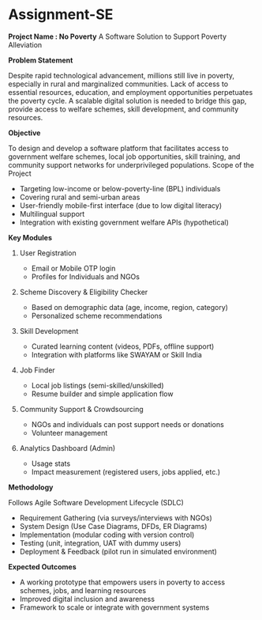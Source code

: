 # Assignment-SE

**Project Name : No Poverty** 
A Software Solution to Support Poverty Alleviation

**Problem Statement**

Despite rapid technological advancement, millions still live in poverty, especially in rural and marginalized communities. 
Lack of access to essential resources, education, and employment opportunities perpetuates the poverty cycle. 
A scalable digital solution is needed to bridge this gap, provide access to welfare schemes, skill development, and community resources.

**Objective**

To design and develop a software platform that facilitates access to government welfare schemes, local job opportunities, 
skill training, and community support networks for underprivileged populations.
Scope of the Project
- Targeting low-income or below-poverty-line (BPL) individuals
- Covering rural and semi-urban areas
- User-friendly mobile-first interface (due to low digital literacy)
- Multilingual support
- Integration with existing government welfare APIs (hypothetical)
  
**Key Modules**
1. User Registration
   - Email or Mobile OTP login
   - Profiles for Individuals and NGOs

2. Scheme Discovery & Eligibility Checker
   - Based on demographic data (age, income, region, category)
   - Personalized scheme recommendations

3. Skill Development
   - Curated learning content (videos, PDFs, offline support)
   - Integration with platforms like SWAYAM or Skill India

4. Job Finder
   - Local job listings (semi-skilled/unskilled)
   - Resume builder and simple application flow

5. Community Support & Crowdsourcing
   - NGOs and individuals can post support needs or donations
   - Volunteer management

6. Analytics Dashboard (Admin)
   - Usage stats
   - Impact measurement (registered users, jobs applied, etc.)
     
**Methodology**

Follows Agile Software Development Lifecycle (SDLC)
- Requirement Gathering (via surveys/interviews with NGOs)
- System Design (Use Case Diagrams, DFDs, ER Diagrams)
- Implementation (modular coding with version control)
- Testing (unit, integration, UAT with dummy users)
- Deployment & Feedback (pilot run in simulated environment)
  
**Expected Outcomes**

- A working prototype that empowers users in poverty to access schemes, jobs, and learning resources
- Improved digital inclusion and awareness
- Framework to scale or integrate with government systems

